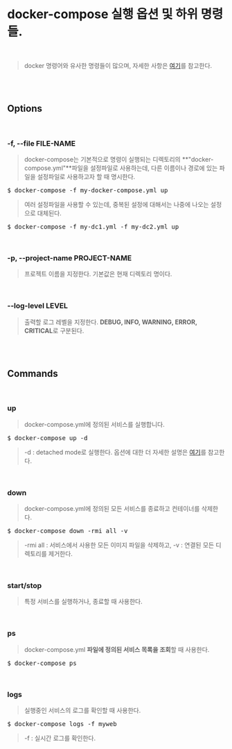 # docker-compose 실행 옵션 및 하위 명령들.
</br>

> docker 명령어와 유사한 명령들이 많으며, 자세한 사항은 [여기](https://docs.docker.com/compose/reference/overview/)를 참고한다.

</br></br>

## Options
</br>

### -f, --file FILE-NAME
> docker-compose는 기본적으로 명령이 실행되는 디렉토리의 **"docker-compose.yml"**파일을 설정파일로 사용하는데, 다른 이름이나 경로에 있는 파일을 설정파일로 사용하고자 할 때 명시한다.
<pre>$ docker-compose -f my-docker-compose.yml up</pre>
> 여러 설정파일을 사용할 수 있는데, 중복된 설정에 대해서는 나중에 나오는 설정으로 대체된다.
<pre>$ docker-compose -f my-dc1.yml -f my-dc2.yml up</pre>
</br>

### -p, --project-name PROJECT-NAME
> 프로젝트 이름을 지정한다. 기본값은 현재 디렉토리 명이다.
</br>

### --log-level LEVEL
> 출력할 로그 레벨을 지정한다. **DEBUG, INFO, WARNING, ERROR, CRITICAL**로 구분된다.

</br></br>

## Commands
</br>

### up
> docker-compose.yml에 정의된 서비스를 실행합니다.</br>
<pre>$ docker-compose up -d</pre>
> -d : detached mode로 실행한다. 옵션에 대한 더 자세한 설명은 [여기](https://docs.docker.com/compose/reference/up/)를 참고한다.
</br>

### down
> docker-compose.yml에 정의된 모든 서비스를 종료하고 컨테이너를 삭제한다.
<pre>$ docker-compose down -rmi all -v</pre>
> -rmi all : 서비스에서 사용한 모든 이미지 파일을 삭제하고, -v : 연결된 모든 디렉토리를 제거한다.
</br>

### start/stop
> 특정 서비스를 실행하거나, 종료할 때 사용한다.
</br>

### ps
> docker-compose.yml **파일에 정의된 서비스 목록을 조회**할 때 사용한다.
<pre>$ docker-compose ps</pre>
</br>

### logs
> 실행중인 서비스의 로그를 확인할 때 사용한다.
<pre>$ docker-compose logs -f myweb</pre>
> -f : 실시간 로그를 확인한다.

